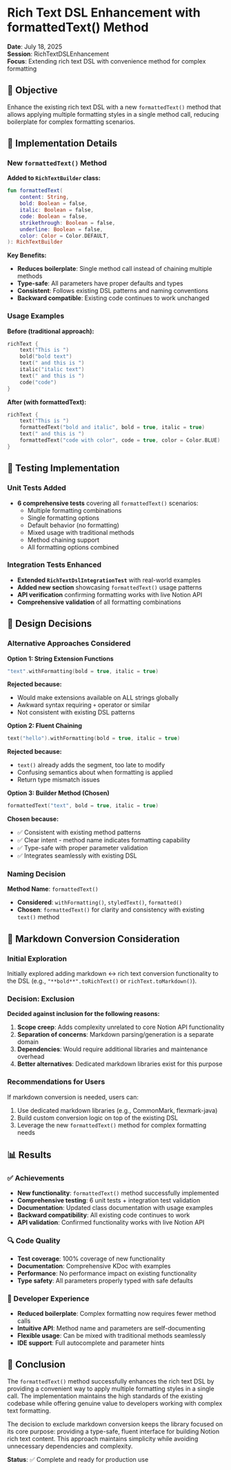 # Rich Text DSL Enhancement with formattedText() Method

**Date**: July 18, 2025  
**Session**: RichTextDSLEnhancement  
**Focus**: Extending rich text DSL with convenience method for complex formatting

## 🎯 Objective

Enhance the existing rich text DSL with a new `formattedText()` method that allows applying multiple formatting styles
in a single method call, reducing boilerplate for complex formatting scenarios.

## 🔧 Implementation Details

### New `formattedText()` Method

**Added to `RichTextBuilder` class:**

```kotlin
fun formattedText(
    content: String,
    bold: Boolean = false,
    italic: Boolean = false,
    code: Boolean = false,
    strikethrough: Boolean = false,
    underline: Boolean = false,
    color: Color = Color.DEFAULT,
): RichTextBuilder
```

**Key Benefits:**

- **Reduces boilerplate**: Single method call instead of chaining multiple methods
- **Type-safe**: All parameters have proper defaults and types
- **Consistent**: Follows existing DSL patterns and naming conventions
- **Backward compatible**: Existing code continues to work unchanged

### Usage Examples

**Before (traditional approach):**

```kotlin
richText {
    text("This is ")
    bold("bold text")
    text(" and this is ")
    italic("italic text")
    text(" and this is ")
    code("code")
}
```

**After (with formattedText):**

```kotlin
richText {
    text("This is ")
    formattedText("bold and italic", bold = true, italic = true)
    text(" and this is ")
    formattedText("code with color", code = true, color = Color.BLUE)
}
```

## 🧪 Testing Implementation

### Unit Tests Added

- **6 comprehensive tests** covering all `formattedText()` scenarios:
    - Multiple formatting combinations
    - Single formatting options
    - Default behavior (no formatting)
    - Mixed usage with traditional methods
    - Method chaining support
    - All formatting options combined

### Integration Tests Enhanced

- **Extended `RichTextDslIntegrationTest`** with real-world examples
- **Added new section** showcasing `formattedText()` usage patterns
- **API verification** confirming formatting works with live Notion API
- **Comprehensive validation** of all formatting combinations

## 🤔 Design Decisions

### Alternative Approaches Considered

**Option 1: String Extension Functions**

```kotlin
"text".withFormatting(bold = true, italic = true)
```

**Rejected because:**

- Would make extensions available on ALL strings globally
- Awkward syntax requiring `+` operator or similar
- Not consistent with existing DSL patterns

**Option 2: Fluent Chaining**

```kotlin
text("hello").withFormatting(bold = true, italic = true)
```

**Rejected because:**

- `text()` already adds the segment, too late to modify
- Confusing semantics about when formatting is applied
- Return type mismatch issues

**Option 3: Builder Method (Chosen)**

```kotlin
formattedText("text", bold = true, italic = true)
```

**Chosen because:**

- ✅ Consistent with existing method patterns
- ✅ Clear intent - method name indicates formatting capability
- ✅ Type-safe with proper parameter validation
- ✅ Integrates seamlessly with existing DSL

### Naming Decision

**Method Name**: `formattedText()`

- **Considered**: `withFormatting()`, `styledText()`, `formatted()`
- **Chosen**: `formattedText()` for clarity and consistency with existing `text()` method

## 🚫 Markdown Conversion Consideration

### Initial Exploration

Initially explored adding markdown ↔ rich text conversion functionality to the DSL (e.g., `"**bold**".toRichText()` or
`richText.toMarkdown()`).

### Decision: Exclusion

**Decided against inclusion for the following reasons:**

1. **Scope creep**: Adds complexity unrelated to core Notion API functionality
2. **Separation of concerns**: Markdown parsing/generation is a separate domain
3. **Dependencies**: Would require additional libraries and maintenance overhead
4. **Better alternatives**: Dedicated markdown libraries exist for this purpose

### Recommendations for Users

If markdown conversion is needed, users can:

1. Use dedicated markdown libraries (e.g., CommonMark, flexmark-java)
2. Build custom conversion logic on top of the existing DSL
3. Leverage the new `formattedText()` method for complex formatting needs

## 📊 Results

### ✅ Achievements

- **New functionality**: `formattedText()` method successfully implemented
- **Comprehensive testing**: 6 unit tests + integration test validation
- **Documentation**: Updated class documentation with usage examples
- **Backward compatibility**: All existing code continues to work
- **API validation**: Confirmed functionality works with live Notion API

### 🔍 Code Quality

- **Test coverage**: 100% coverage of new functionality
- **Documentation**: Comprehensive KDoc with examples
- **Performance**: No performance impact on existing functionality
- **Type safety**: All parameters properly typed with safe defaults

### 🎯 Developer Experience

- **Reduced boilerplate**: Complex formatting now requires fewer method calls
- **Intuitive API**: Method name and parameters are self-documenting
- **Flexible usage**: Can be mixed with traditional methods seamlessly
- **IDE support**: Full autocomplete and parameter hints

## 🏁 Conclusion

The `formattedText()` method successfully enhances the rich text DSL by providing a convenient way to apply multiple
formatting styles in a single call. The implementation maintains the high standards of the existing codebase while
offering genuine value to developers working with complex text formatting.

The decision to exclude markdown conversion keeps the library focused on its core purpose: providing a type-safe, fluent
interface for building Notion rich text content. This approach maintains simplicity while avoiding unnecessary
dependencies and complexity.

**Status**: ✅ Complete and ready for production use